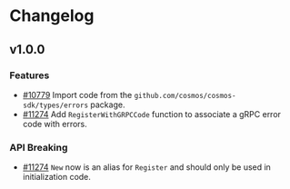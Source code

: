 <!--
Guiding Principles:

Changelogs are for humans, not machines.
There should be an entry for every single version.
The same types of changes should be grouped.
Versions and sections should be linkable.
The latest version comes first.
The release date of each version is displayed.
Mention whether you follow Semantic Versioning.

Usage:

Change log entries are to be added to the Unreleased section under the
appropriate stanza (see below). Each entry should ideally include a tag and
the Github issue reference in the following format:

* (<tag>) \#<issue-number> message

The issue numbers will later be link-ified during the release process so you do
not have to worry about including a link manually, but you can if you wish.

Types of changes (Stanzas):

"Features" for new features.
"Improvements" for changes in existing functionality.
"Deprecated" for soon-to-be removed features.
"Bug Fixes" for any bug fixes.
"Client Breaking" for breaking Protobuf, gRPC and REST routes used by end-users.
"CLI Breaking" for breaking CLI commands.
"API Breaking" for breaking exported APIs used by developers building on SDK.
Ref: https://keepachangelog.com/en/1.0.0/
-->

# Changelog

## v1.0.0

### Features

* [\#10779](https://github.com/cosmos/cosmos-sdk/pull/10779) Import code from the `github.com/cosmos/cosmos-sdk/types/errors` package.
* [\#11274](https://github.com/cosmos/cosmos-sdk/pull/11274) Add `RegisterWithGRPCCode` function to associate a gRPC error code with errors.

### API Breaking
* [\#11274](https://github.com/cosmos/cosmos-sdk/pull/11274) `New` now is an alias for `Register` and should only be used in initialization code.

